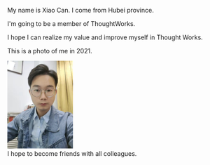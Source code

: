 My name is Xiao Can.
I come from Hubei province.

I'm going to be a member of ThoughtWorks.

I hope I can realize my value and improve myself in Thought Works.

This is a photo of me in 2021. 

<img src="https://github.com/xiao0497/.github/blob/main/profile/assets/xiao.jpg" width="150" height="200"/><br/>
I hope to become friends with all colleagues.

